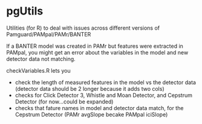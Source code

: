 # pgUtils
Utilities (for R) to deal with issues across different versions of Pamguard/PAMpal/PAMr/BANTER

If a BANTER model was created in PAMr but features were extracted in PAMpal, you might get an error about the variables in the model and new detector data not matching. 

checkVariables.R lets you 
- check the length of measured features in the model vs the detector data (detector data should be 2 longer because it adds two cols)
- checks for Click Detector 3, Whistle and Moan Detector, and Cepstrum Detector (for now...could be expanded) 
- checks that fature names in model and detector data match, for the Cepstrum Detector (PAMr avgSlope becake PAMpal iciSlope)

